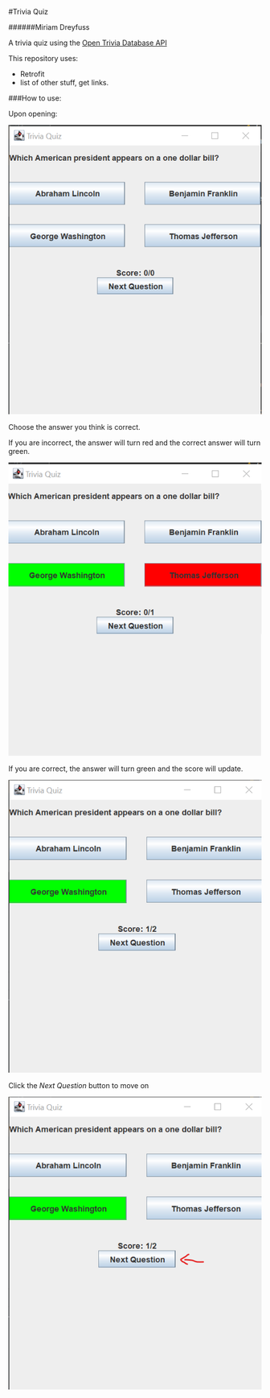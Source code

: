 #Trivia Quiz

######Miriam Dreyfuss


A trivia quiz using the [Open Trivia Database API](https://opentdb.com/api_config.php)

This repository uses:
- Retrofit
- list of other stuff, get links.

###How to use:

Upon opening:

![On open](images/on_open.png)

Choose the answer you think is correct.

If you are incorrect, the answer will turn red and the correct answer will turn green.

![On incorrect](images/incorrect.png)

If you are correct, the answer will turn green and the score will update.

![On correct](images/correct.png)

Click the _Next Question_ button to move on

![Next](images/next.png)